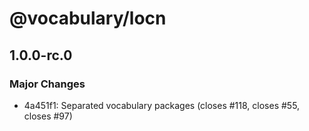 # @vocabulary/locn

## 1.0.0-rc.0

### Major Changes

- 4a451f1: Separated vocabulary packages (closes #118, closes #55, closes #97)
